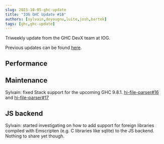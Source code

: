 ```yaml
---
slug: 2023-10-05-ghc-update
title: "IOG GHC Update #18"
authors: [sylvain,doyougnu,luite,josh,bartek]
tags: [ghc,ghc-update]
---
```


Triweekly update from the GHC DevX team at IOG.

<!-- truncate -->

Previous updates can be found [here](https://engineering.iog.io/tags/ghc-update).

## Performance

## Maintenance

Sylvain: fixed Stack support for the upcoming GHC 9.8.1.
[hi-file-parser#16](https://github.com/commercialhaskell/hi-file-parser/issues/16)
and
[hi-file-parser#17](https://github.com/commercialhaskell/hi-file-parser/pull/17)

## JS backend

Sylvain: started investigating on how to add support for foreign libraries compiled with Emscripten (e.g. C libraries like sqlite) to the JS backend. Nothing to share yet though.
